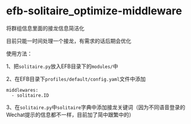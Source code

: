 # efb-solitaire_optimize-middleware
将群组信息里面的接龙信息简洁化

目前只能一时间处理一个接龙，有需求的话后期会优化

使用方法：

1、把`solitaire.py`放入EFB目录下的`modules/`中

2、在EFB目录下`profiles/default/config.yaml`文件中添加

```
middlewares:
  - solitaire.ID
```

3、在`solitaire.py`中`solitaire`字典中添加接龙关键词（因为不同语音登录的Wechat提示的信息都不一样，目前加了简中跟繁中的）
